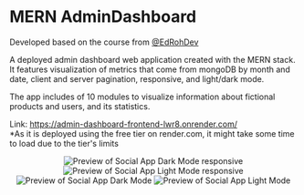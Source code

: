 # MERN AdminDashboard
Developed based on the course from <a href="https://www.youtube.com/@EdRohDev">@EdRohDev</a><br/>

A deployed admin dashboard web application created with the MERN stack. It features visualization of metrics that come from mongoDB by month and date, client and server pagination, responsive, and light/dark mode. 

The app includes of 10 modules to visualize information about fictional products and users, and its statistics.

Link: https://admin-dashboard-frontend-lwr8.onrender.com/ <br>
*As it is deployed using the free tier on render.com, it might take some time to load due to the tier's limits

<div align="center">
  <img alt="Preview of Social App Dark Mode responsive" src="https://i.imgur.com/G2sGIr8.png" />
  <img alt="Preview of Social App Light Mode responsive" src="https://i.imgur.com/oxo1L49.png" />
  <img alt="Preview of Social App Dark Mode" src="https://i.imgur.com/jVzrTDQ.png" />
  <img alt="Preview of Social App Light Mode" src= "https://i.imgur.com/9youCRA.png" />
</div>
